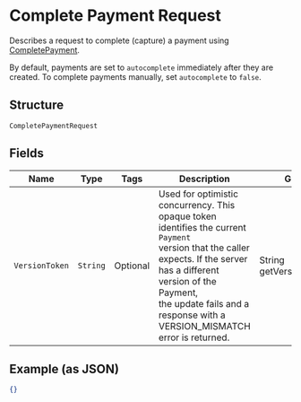 
# Complete Payment Request

Describes a request to complete (capture) a payment using
[CompletePayment](/doc/api/payments.md#complete-payment).

By default, payments are set to `autocomplete` immediately after they are created.
To complete payments manually, set `autocomplete` to `false`.

## Structure

`CompletePaymentRequest`

## Fields

| Name | Type | Tags | Description | Getter |
|  --- | --- | --- | --- | --- |
| `VersionToken` | `String` | Optional | Used for optimistic concurrency. This opaque token identifies the current `Payment`<br>version that the caller expects. If the server has a different version of the Payment,<br>the update fails and a response with a VERSION_MISMATCH error is returned. | String getVersionToken() |

## Example (as JSON)

```json
{}
```

